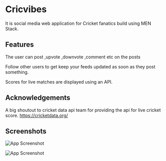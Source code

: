 
# Cricvibes

It is social media web application for Cricket fanatics build using MEN Stack. 


## Features

The user can post ,upvote ,downvote ,comment etc on the posts 

Follow other users to get keep your feeds updated as soon as they post something.

Scores for live matches are displayed using an API.


## Acknowledgements

 A big shoutout to cricket data api team for providing the api for live cricket score.
 https://cricketdata.org/


## Screenshots

![App Screenshot](https://github.com/balan2307/Cricvibes/blob/master/moviedb/screenshots/profile.JPG?raw=true)

![App Screenshot](https://github.com/balan2307/Cricvibes/blob/master/moviedb/screenshots/post.JPG?raw=true)

